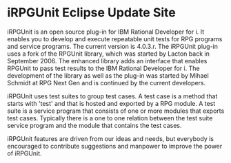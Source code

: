 # iRPGUnit Eclipse Update Site

iRPGUnit is an open source plug-in for IBM Rational Developer for i. It enables you to develop and execute repeatable unit tests for RPG programs and service programs. The current version is 4.0.3.r.
The iRPGUnit plug-in uses a fork of the RPGUnit library, which was started by Lacton back in September 2006. The enhanced library adds an interface that enables RPGUnit to pass test results to the IBM Rational Developer for i. The development of the library as well as the plug-in was started by Mihael Schmidt at RPG Next Gen and is continued by the current developers.

iRPGUnit uses test suites to group test cases. A test case is a method that starts with 'test' and that is hosted and exported by a RPG module. A test suite is a service program that consists of one or more modules that exports test cases. Typically there is a one to one relation between the test suite service program and the module that contains the test cases.

iRPGUnit features are driven from our ideas and needs, but everybody is encouraged to contribute suggestions and manpower to improve the power of iRPGUnit.
